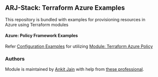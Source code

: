 ## ARJ-Stack: Terraform Azure Examples

This repository is bundled with examples for provisioning resources in Azure using Terraform modules

#### Azure: Policy Framework Examples

Refer [Configuration Examples](https://github.com/ankit-jn/terraform-azure-examples/tree/main/azure-policy) for utilizing [Module: Terraform Azure Policy](https://github.com/ankit-jn/terraform-azure-policy)

### Authors

Module is maintained by [Ankit Jain](https://github.com/ankit-jn) with help from [these professional](https://github.com/ankit-jn/terraform-azure-examples/graphs/contributors).
